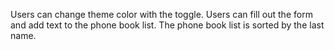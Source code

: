 Users can change theme color with the toggle.
Users can fill out the form and add text to the phone book list. The phone book list is sorted by the last name.
